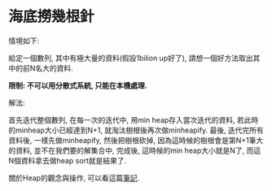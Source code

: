 # 海底撈幾根針

情境如下:

給定一個數列, 其中有極大量的資料\(假設1bilion up好了\), 請想一個好方法取出其中的前N名大的資料.

**限制: 不可以用分散式系統, 只能在本機處理.**

解法:

首先迭代整個數列, 在每一次的迭代中, 用min heap存入當次迭代的資料, 若此時的minheap大小已經達到N+1, 就淘汰樹根後再次做minheapify. 最後, 迭代完所有資料後, 一樣先做minheapify, 然後把樹根砍掉, 因為這時候的樹根會是第N+1筆大的資料, 並不在我們要的解集合中, 完成後, 這時候的min heap大小就是N了, 而這N個資料拿去做heap sort就是結果了.

關於Heap的觀念與操作, 可以看這篇[筆記](https://yotsuba1022.gitbooks.io/data-structure-note/content/heap-tree.html).

